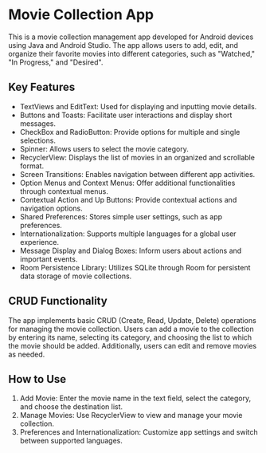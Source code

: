# Movie Collection App

This is a movie collection management app developed for Android devices using Java and Android Studio. The app allows users to add, edit, and organize their favorite movies into different categories, such as "Watched," "In Progress," and "Desired".

## Key Features

- TextViews and EditText: Used for displaying and inputting movie details.
- Buttons and Toasts: Facilitate user interactions and display short messages.
- CheckBox and RadioButton: Provide options for multiple and single selections.
- Spinner: Allows users to select the movie category.
- RecyclerView: Displays the list of movies in an organized and scrollable format.
- Screen Transitions: Enables navigation between different app activities.
- Option Menus and Context Menus: Offer additional functionalities through contextual menus.
- Contextual Action and Up Buttons: Provide contextual actions and navigation options.
- Shared Preferences: Stores simple user settings, such as app preferences.
- Internationalization: Supports multiple languages for a global user experience.
- Message Display and Dialog Boxes: Inform users about actions and important events.
- Room Persistence Library: Utilizes SQLite through Room for persistent data storage of movie collections.

## CRUD Functionality

The app implements basic CRUD (Create, Read, Update, Delete) operations for managing the movie collection. Users can add a movie to the collection by entering its name, selecting its category, and choosing the list to which the movie should be added. Additionally, users can edit and remove movies as needed.

## How to Use

1. Add Movie: Enter the movie name in the text field, select the category, and choose the destination list.
2. Manage Movies: Use RecyclerView to view and manage your movie collection.
3. Preferences and Internationalization: Customize app settings and switch between supported languages.
